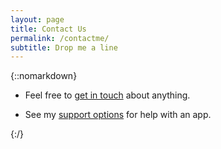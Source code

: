 ```yaml
---
layout: page
title: Contact Us
permalink: /contactme/
subtitle: Drop me a line
---
```


{::nomarkdown}

<ul>
	<li id="get-in-touch">
		<p>
			Feel free to <a href="#" id="show-get-in-touch">get in touch</a> about anything.
		</p>
	</li>
	<li id="support">
		<p>
			See my <a href="#" id="show-support">support options</a> for help with an app.
		</p>
	</li>
	<div id="support-options" class="button-panel" style="display: none;">
		<h3 id="support-options-heading">Support Options</h3>
		<p id="select-one">
			Select one of the following :-
		</p>
		<ul>
			<li id="pmb-support">
				<p>
					<h4>
						Pain Medd Buddy
					</h4>
				</p>
				<div id="pmb-options" class="app-options" style="display: none;">
					<ul>
						<li>
						<p>
							If you have a general question please use my <a class="contentframe">contact form.</a>
						</p>
					</li>
					</ul>
				</div>
			</li>
			<li id="bg-support">
				<p>
					<h4>
						Balance Guide
					</h4>
				</p>
				<div id="bg-options" class="app-options" style="display: none;">
					<p>
						Let me try and help you to identify the issue or help you answer your own question.
					</p>
					<ul>
					<li>
						<p>
							If you have a very basic question have a look at the <a class="link" href="{{ 'bg/screenshots' | relative_url }}">screenshots</a>.
						</p>
					</li>
					<li>
						<p>
							Also, once you have Balance Guide installed, have a look at the tutorial, this can be accessed by tapping the (i) button on the top left of the first screen in the app. Then tap Tutorial from the side menu.
						</p>
					</li>
					<li>
						<p>
							You could also check out the help pages from the side menu.
						</p>
					</li>
					<li>
						<p>
							If you believe there may be a bug in the app or more detailed analysis may be required, please use the Support option on the same menu (this includes some extra details about the app settings which aren't availble from the form below).
						</p>
					</li>
					<li>
						<p>
							However if you have a general question please use my <a class="contentframe">contact form.</a>
						</p>
					</li>
					</ul>
				</div>
			</li>
			<li id="stt-support">
				<p>
					<h4>
						Speaking Times Tables
					</h4>
				</p>
				<div id="stt-options" class="app-options" style="display: none;">
					<p>
						Let me try and help you to identify the issue or help you answer your own question.
					</p>
					<ul>
					<li>
						<p>
							If you have a very basic question have a look at the <a class="link" href="{{ 'stt/screenshots' | relative_url }}">screenshots</a>.
						</p>
					</li>
					<li>
						<p>
							If you believe there may be a bug in the app or more detailed analysis may be required, please setup a pin or touch id with the app, then you will see support email option (this includes some extra details about the app settings which aren't availble from the form below).
						</p>
					</li>
					<li>
						<p>
							However if you have a general question please use my <a class="contentframe">contact form.</a>
						</p>
					</li>
					</ul>
				</div>
			</li>
			<li id="sfc-support">
				<p>
					<h4>
						Happy / Sad Face Chart
					</h4>
				</p>
				<div id="sfc-options" class="app-options" style="display: none;">
					<ul>
						<li>
						<p>
							If you have a general question please use my <a class="contentframe">contact form.</a>
						</p>
					</li>
					</ul>
				</div>
			</li>
			<li id="rc-support">
				<p>
					<h4>
					Revenue Calc
					</h4>
				</p>
				<div id="rc-options" class="app-options" style="display: none;">
					<ul>
						<li>
						<p>
							If you have a general question please use my <a class="contentframe">contact form.</a>
						</p>
					</li>
					</ul>
				</div>
			</li>
		</ul>
	</div>
</ul>

<div class="pt-20"/>
<iframe 
src="https://docs.google.com/forms/d/e/1FAIpQLSdtk679xP4RU0H3jh23pWd_dJ-yq0i8TIpAZVg9_Wb8amxBXg/viewform?usp=pp_url&entry.1437266772=&embedded=true";"
name="contentframe"
style="position: relative; width: 100%; display: none;" 
height="922" 
id="contact-iframe"
frameborder="0" 
marginheight="0" 
marginwidth="0">Loading...</iframe>

{:/}
